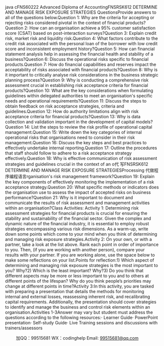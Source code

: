 java cFNS60222 Advanced Diploma of AccountingFNSRSK612 DETERMINE AND MANAGE RISK EXPOSURE STRATEGIES
QuestionsProvide answers to all of the questions below.Question 1: Why are the criteria for accepting or rejecting risks considered pivotal in the context of financial products?Question 2: How can an organisation achieve a 95% customer satisfaction score (CSAT) based on post-interaction surveys?Question 3: Explain credit risk, market risk and liquidity risk.Question 4: What factors contribute to the credit risk associated with the personal loan of the borrower with low credit score and inconsistent employment history?Question 5: How can financial statement analysis help in assessing the financial health and stability of a business?Question 6: Discuss the operational risks specific to financial products.Question 7: How do financial capabilities and reserves impact the acceptability of risks associated with financial products?Question 8: Why is it important to critically analyse risk considerations in the business strategic planning process?Question 9: Why is conducting a comprehensive risk assessment crucial in establishing risk acceptance criteria for financial products?Question 10: What are the key considerations when formulating guidelines within delegated authorities to meet an organisation's specific needs and operational requirements?Question 11: Discuss the steps to obtain feedback on risk acceptance strategies, criteria and guidelines.Question 12: How do authority limitations align with risk acceptance criteria for financial products?Question 13: Why is data collection and validation important in the development of capital models?Question 14: List the steps to review the risk profile of operational capital management.Question 15:    Write down the key categories of internal operational risks that organisations need to consider in their risk management.Question 16: Discuss the key steps and best practices to effectively undertake internal reporting.Question 17: Outline the procedures that staff should follow to adhere to a risk acceptance strategy effectively.Question 18: Why is effective communication of risk assessment strategies and guidelines crucial in the context of an o代 写FNSRSK612 DETERMINE AND MANAGE RISK EXPOSURE STRATEGIESProcessing
代做程序编程语言rganisation's risk management framework?Question 19: Explain the key components of effectively monitoring the implementation of a risk acceptance strategy.Question 20: What specific methods or indicators does the organisation use to assess the impact of accepted risks on business performance?Question 21: Why is it important to document and communicate the results of risk assessment and management activities within an organisation?Class Activities: Activity 1:    Determining risk assessment strategies for financial products is crucial for ensuring the stability and sustainability of the financial sector. Given the complex and dynamic nature of the financial industry, it is essential to employ robust strategies encompassing various risk dimensions. As a warm-up, write down some points which come to your mind when you think   of determining and managing risk exposure strategies.Activity 2:    On your own, or with a partner, take a look at the list above.    Rank each point in order of importance to you.    Then, (if you are working with another person), compare your results with your partner.    If you are working alone, use the space below to make some reflections on your list.Points for reflection:1)   Which aspect of determining and managing risk exposure strategies   is the most important to you?    Why?2)   Which is the least important?    Why?3)   Do you think that different aspects may be more or less important to you and to others at different points of the lifespan?    Why do you think people’s priorities may change at different points in time?Activity 3:In this activity, you are tasked with preparing a presentation that details the methods for monitoring internal and external losses, reassessing inherent risk, and recalibrating capital requirements. Additionally, the presentation should cover strategies to identify and manage the business and control risk elements within an organisation.Activities 1-3Answer may vary but student must address the questions according to the following resources:·   Learner Guide·   PowerPoint presentation·   Self-study Guide·   Live Training sessions and discussions with trainers/assessors    


         
加QQ：99515681  WX：codinghelp  Email: 99515681@qq.com
